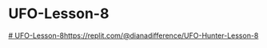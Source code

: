 # UFO-Lesson-8
[# UFO-Lesson-8](https://replit.com/@dianadifference/UFO-Hunter-Lesson-8)https://replit.com/@dianadifference/UFO-Hunter-Lesson-8
